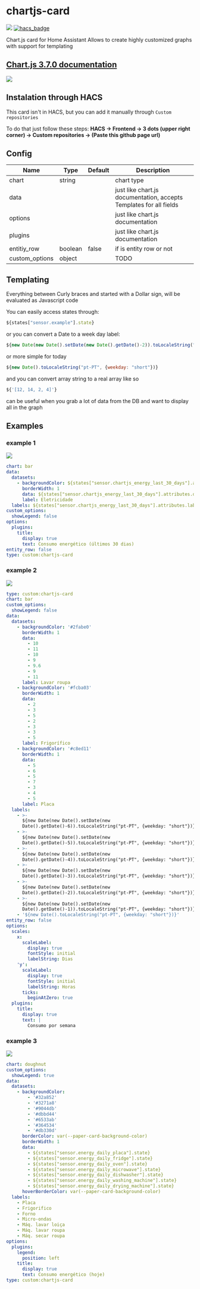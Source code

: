 # chartjs-card

[![](https://img.shields.io/github/v/release/ricreis394/chartjs-card.svg?style=flat)](https://github.com/ricreis394/chartjs-card/releases/latest)
[![hacs_badge](https://img.shields.io/badge/HACS-Custom-41BDF5.svg)](https://github.com/hacs/integration)

Chart.js card for Home Assistant
Allows to create highly customized graphs with support for templating

## [Chart.js 3.7.0 documentation](https://www.chartjs.org/docs/3.7.0/)

![](./img/example1.png)

## Instalation through HACS

This card isn't in HACS, but you can add it manually through `Custom repositories`

To do that just follow these steps: **HACS -> Frontend -> 3 dots (upper right corner) -> Custom repositories -> (Paste this github page url)**

## Config

| Name           | Type    | Default | Description                                                        |
| -------------- | ------- | ------- | ------------------------------------------------------------------ |
| chart          | string  |         | chart type                                                         |
| data           |         |         | just like chart.js documentation, accepts Templates for all fields |
| options        |         |         | just like chart.js documentation                                   |
| plugins        |         |         | just like chart.js documentation                                   |
| entitiy_row    | boolean | false   | if is entity row or not                                            |
| custom_options | object  |         | TODO                                                               |

## Templating

Everything between Curly braces and started with a Dollar sign, will be evaluated as Javascript code

You can easily access states through:

```js
${states["sensor.example"].state}
```

or you can convert a Date to a week day label:

```js
${new Date(new Date().setDate(new Date().getDate()-2)).toLocaleString("pt-PT", {weekday: "short"})}
```

or more simple for today

```js
${new Date().toLocaleString("pt-PT", {weekday: "short"})}
```

and you can convert array string to a real array like so

```js
${'[12, 14, 2, 4]'}
```

can be useful when you grab a lot of data from the DB and want to display all in the graph

## Examples

### example 1

![](./img/example1.png)

```yaml
chart: bar
data:
  datasets:
    - backgroundColor: ${states["sensor.chartjs_energy_last_30_days"].attributes.colors}
      borderWidth: 1
      data: ${states["sensor.chartjs_energy_last_30_days"].attributes.data}
      label: Eletricidade
  labels: ${states["sensor.chartjs_energy_last_30_days"].attributes.labels}
custom_options:
  showLegend: false
options:
  plugins:
    title:
      display: true
      text: Consumo energético (últimos 30 dias)
entity_row: false
type: custom:chartjs-card
```

### example 2

![](./img/example2.png)

```yaml
type: custom:chartjs-card
chart: bar
custom_options:
  showLegend: false
data:
  datasets:
    - backgroundColor: '#2fabe0'
      borderWidth: 1
      data:
        - 10
        - 11
        - 10
        - 9
        - 9.6
        - 9
        - 11
      label: Lavar roupa
    - backgroundColor: '#fcba03'
      borderWidth: 1
      data:
        - 2
        - 3
        - 5
        - 2
        - 3
        - 3
        - 5
      label: Frigorífico
    - backgroundColor: '#c8ed11'
      borderWidth: 1
      data:
        - 5
        - 6
        - 5
        - 7
        - 3
        - 4
        - 5
      label: Placa
  labels:
    - >-
      ${new Date(new Date().setDate(new
      Date().getDate()-6)).toLocaleString("pt-PT", {weekday: "short"})}
    - >-
      ${new Date(new Date().setDate(new
      Date().getDate()-5)).toLocaleString("pt-PT", {weekday: "short"})}
    - >-
      ${new Date(new Date().setDate(new
      Date().getDate()-4)).toLocaleString("pt-PT", {weekday: "short"})}
    - >-
      ${new Date(new Date().setDate(new
      Date().getDate()-3)).toLocaleString("pt-PT", {weekday: "short"})}
    - >-
      ${new Date(new Date().setDate(new
      Date().getDate()-2)).toLocaleString("pt-PT", {weekday: "short"})}
    - >-
      ${new Date(new Date().setDate(new
      Date().getDate()-1)).toLocaleString("pt-PT", {weekday: "short"})}
    - '${new Date().toLocaleString("pt-PT", {weekday: "short"})}'
entity_row: false
options:
  scales:
    x:
      scaleLabel:
        display: true
        fontStyle: initial
        labelString: Dias
    'y':
      scaleLabel:
        display: true
        fontStyle: initial
        labelString: Horas
      ticks:
        beginAtZero: true
  plugins:
    title:
      display: true
      text: |
        Consumo por semana
```

### example 3

![](./img/example3.png)

```yaml
chart: doughnut
custom_options:
  showLegend: true
data:
  datasets:
    - backgroundColor:
        - '#32a852'
        - '#3271a8'
        - '#9044db'
        - '#dbbd44'
        - '#6533ab'
        - '#364534'
        - '#db330d'
      borderColor: var(--paper-card-background-color)
      borderWidth: 1
      data:
        - ${states["sensor.energy_daily_placa"].state}
        - ${states["sensor.energy_daily_fridge"].state}
        - ${states["sensor.energy_daily_oven"].state}
        - ${states["sensor.energy_daily_microwave"].state}
        - ${states["sensor.energy_daily_dishwasher"].state}
        - ${states["sensor.energy_daily_washing_machine"].state}
        - ${states["sensor.energy_daily_drying_machine"].state}
      hoverBorderColor: var(--paper-card-background-color)
  labels:
    - Placa
    - Frigorifico
    - Forno
    - Micro-ondas
    - Máq. lavar loiça
    - Máq. lavar roupa
    - Máq. secar roupa
options:
  plugins:
    legend:
      position: left
    title:
      display: true
      text: Consumo energético (hoje)
type: custom:chartjs-card
```
